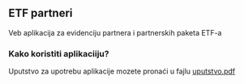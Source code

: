 <h2>ETF partneri</h2>


<p>Veb aplikacija za evidenciju partnera i partnerskih paketa ETF-a</p>


<h3>Kako koristiti aplikaciiju?</h3>


Uputstvo za upotrebu aplikacije mozete pronaći u fajlu [uputstvo.pdf](uputstvo.pdf)

